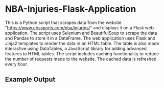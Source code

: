 # NBA-Injuries-Flask-Application
This is a Python script that scrapes data from the website "https://www.cbssports.com/nba/injuries/" and displays it on a Flask web application. The script uses Selenium and BeautifulSoup to scrape the data and Pandas to store it in a DataFrame. The web application uses Flask and Jinja2 templates to render the data in an HTML table. The table is also made interactive using DataTables, a JavaScript library for adding advanced features to HTML tables. The script includes caching functionality to reduce the number of requests made to the website. The cached data is refreshed every hour.

## Example Output
